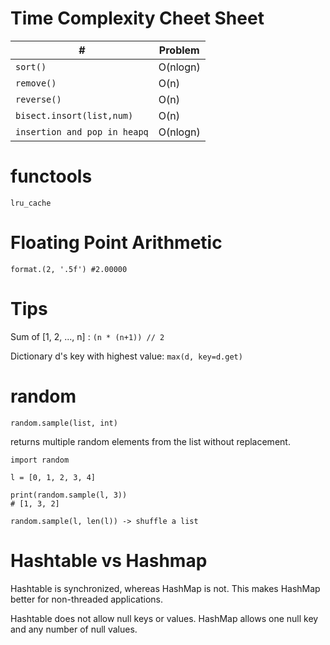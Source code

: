 # Time Complexity Cheet Sheet

| # | Problem |
|---|---------|
| ``` sort() ``` | O(nlogn) |
| ``` remove() ``` | O(n) |
| ``` reverse() ``` | O(n) |
| ``` bisect.insort(list,num) ``` | O(n) |
| ``` insertion and pop in heapq ``` | O(nlogn) |

# functools

```
lru_cache
```

# Floating Point Arithmetic

```
format.(2, '.5f') #2.00000
```

# Tips
Sum of [1, 2, ..., n] : ``` (n * (n+1)) // 2 ```

Dictionary d's key with highest value: ``` max(d, key=d.get) ```

# random

```
random.sample(list, int)
```

returns multiple random elements from the list without replacement.


```
import random

l = [0, 1, 2, 3, 4]

print(random.sample(l, 3))
# [1, 3, 2]

random.sample(l, len(l)) -> shuffle a list

```

# Hashtable vs Hashmap

Hashtable is synchronized, whereas HashMap is not. This makes HashMap better for non-threaded applications.

Hashtable does not allow null keys or values. HashMap allows one null key and any number of null values.

